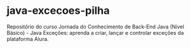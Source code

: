 # java-excecoes-pilha
Repositório do curso Jornada do Conhecimento de Back-End Java (Nível Básico) - Java Exceções: aprenda a criar, lançar e controlar exceções da plataforma Alura.
